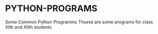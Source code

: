 # PYTHON-PROGRAMS
Some Common Python Programms
Thsese are some programs for class XIth and XIIth students
